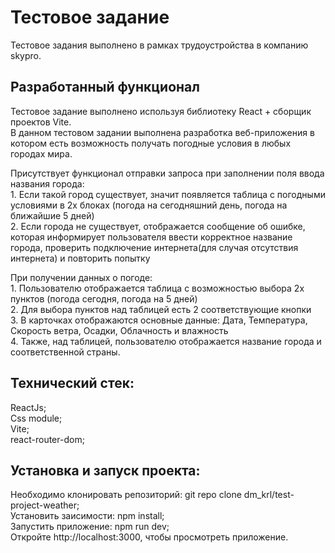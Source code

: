 # Тестовое задание  

Тестовое задания выполнено в рамках трудоустройства в компанию skypro.

## Разработанный функционал  

Тестовое задание выполнено используя библиотеку React + сборщик проектов Vite.    
В данном тестовом задании выполнена разработка веб-приложения в котором есть возможность получать погодные условия в любых городах мира.   

Присутствует функционал отправки запроса при заполнении поля ввода названия города:  
    1. Если такой город существует, значит появляется таблица с погодными условиями в 2х блоках (погода на сегодняшний день, погода на ближайшие 5 дней)   
    2. Если города не существует, отображается сообщение об ошибке, которая информирует пользователя ввести корректное название города, проверить подключение интернета(для случая отсутствия интернета) и повторить попытку   
     
При получении данных о погоде:   
    1. Пользователю отображается таблица с возможностью выбора 2х пунктов (погода сегодня, погода на 5 дней)     
    2. Для выбора пунктов над таблицей есть 2 соответствующие кнопки     
    3. В карточках отображаются основные данные: Дата, Температура, Скорость ветра, Осадки, Облачность и влажность    
    4. Также, над таблицей, пользователю отображается название города и соответственной страны.   

## Технический стек:  

ReactJs;  
Css module;  
Vite;  
react-router-dom;  

## Установка и запуск проекта:
Необходимо клонировать репозиторий: git repo clone dm_krl/test-project-weather;  
Установить заисимости: npm install;  
Запустить приложение: npm run dev;  
Откройте http://localhost:3000, чтобы просмотреть приложение.  


